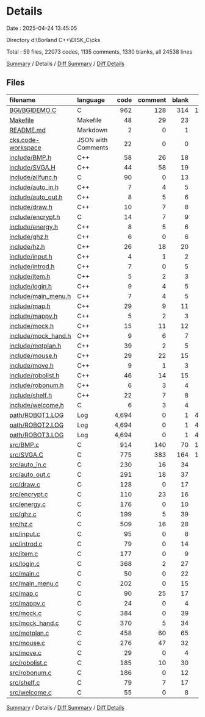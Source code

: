 # Details

Date : 2025-04-24 13:45:05

Directory d:\\Borland C++\\DISK_C\\cks

Total : 59 files,  22073 codes, 1135 comments, 1330 blanks, all 24538 lines

[Summary](results.md) / Details / [Diff Summary](diff.md) / [Diff Details](diff-details.md)

## Files
| filename | language | code | comment | blank | total |
| :--- | :--- | ---: | ---: | ---: | ---: |
| [BGI/BGIDEMO.C](/BGI/BGIDEMO.C) | C | 962 | 128 | 314 | 1,404 |
| [Makefile](/Makefile) | Makefile | 48 | 29 | 23 | 100 |
| [README.md](/README.md) | Markdown | 2 | 0 | 1 | 3 |
| [cks.code-workspace](/cks.code-workspace) | JSON with Comments | 22 | 0 | 0 | 22 |
| [include/BMP.h](/include/BMP.h) | C++ | 58 | 26 | 18 | 102 |
| [include/SVGA.H](/include/SVGA.H) | C++ | 44 | 58 | 19 | 121 |
| [include/allfunc.h](/include/allfunc.h) | C | 90 | 0 | 13 | 103 |
| [include/auto\_in.h](/include/auto_in.h) | C++ | 7 | 4 | 5 | 16 |
| [include/auto\_out.h](/include/auto_out.h) | C++ | 8 | 5 | 6 | 19 |
| [include/draw.h](/include/draw.h) | C++ | 10 | 7 | 8 | 25 |
| [include/encrypt.h](/include/encrypt.h) | C | 14 | 7 | 9 | 30 |
| [include/energy.h](/include/energy.h) | C++ | 8 | 5 | 6 | 19 |
| [include/ghz.h](/include/ghz.h) | C++ | 6 | 0 | 6 | 12 |
| [include/hz.h](/include/hz.h) | C++ | 26 | 18 | 20 | 64 |
| [include/input.h](/include/input.h) | C++ | 4 | 1 | 2 | 7 |
| [include/introd.h](/include/introd.h) | C++ | 7 | 0 | 5 | 12 |
| [include/item.h](/include/item.h) | C++ | 5 | 2 | 3 | 10 |
| [include/login.h](/include/login.h) | C++ | 9 | 4 | 5 | 18 |
| [include/main\_menu.h](/include/main_menu.h) | C++ | 7 | 4 | 5 | 16 |
| [include/map.h](/include/map.h) | C++ | 29 | 9 | 11 | 49 |
| [include/mappv.h](/include/mappv.h) | C++ | 5 | 2 | 3 | 10 |
| [include/mock.h](/include/mock.h) | C++ | 15 | 11 | 12 | 38 |
| [include/mock\_hand.h](/include/mock_hand.h) | C++ | 9 | 6 | 7 | 22 |
| [include/motplan.h](/include/motplan.h) | C++ | 39 | 2 | 5 | 46 |
| [include/mouse.h](/include/mouse.h) | C++ | 29 | 22 | 15 | 66 |
| [include/move.h](/include/move.h) | C++ | 9 | 1 | 3 | 13 |
| [include/robolist.h](/include/robolist.h) | C++ | 46 | 14 | 15 | 75 |
| [include/robonum.h](/include/robonum.h) | C++ | 6 | 3 | 4 | 13 |
| [include/shelf.h](/include/shelf.h) | C++ | 22 | 7 | 8 | 37 |
| [include/welcome.h](/include/welcome.h) | C | 6 | 3 | 4 | 13 |
| [path/ROBOT1.LOG](/path/ROBOT1.LOG) | Log | 4,694 | 0 | 1 | 4,695 |
| [path/ROBOT2.LOG](/path/ROBOT2.LOG) | Log | 4,694 | 0 | 1 | 4,695 |
| [path/ROBOT3.LOG](/path/ROBOT3.LOG) | Log | 4,694 | 0 | 1 | 4,695 |
| [src/BMP.c](/src/BMP.c) | C | 914 | 140 | 70 | 1,124 |
| [src/SVGA.C](/src/SVGA.C) | C | 775 | 383 | 164 | 1,322 |
| [src/auto\_in.c](/src/auto_in.c) | C | 230 | 16 | 34 | 280 |
| [src/auto\_out.c](/src/auto_out.c) | C | 291 | 18 | 37 | 346 |
| [src/draw.c](/src/draw.c) | C | 128 | 0 | 17 | 145 |
| [src/encrypt.c](/src/encrypt.c) | C | 110 | 23 | 16 | 149 |
| [src/energy.c](/src/energy.c) | C | 176 | 0 | 10 | 186 |
| [src/ghz.c](/src/ghz.c) | C | 199 | 5 | 39 | 243 |
| [src/hz.c](/src/hz.c) | C | 509 | 16 | 28 | 553 |
| [src/input.c](/src/input.c) | C | 95 | 0 | 8 | 103 |
| [src/introd.c](/src/introd.c) | C | 79 | 0 | 14 | 93 |
| [src/item.c](/src/item.c) | C | 177 | 0 | 9 | 186 |
| [src/login.c](/src/login.c) | C | 368 | 2 | 27 | 397 |
| [src/main.c](/src/main.c) | C | 50 | 0 | 22 | 72 |
| [src/main\_menu.c](/src/main_menu.c) | C | 202 | 0 | 15 | 217 |
| [src/map.c](/src/map.c) | C | 90 | 25 | 17 | 132 |
| [src/mappv.c](/src/mappv.c) | C | 24 | 0 | 4 | 28 |
| [src/mock.c](/src/mock.c) | C | 384 | 0 | 39 | 423 |
| [src/mock\_hand.c](/src/mock_hand.c) | C | 370 | 5 | 34 | 409 |
| [src/motplan.c](/src/motplan.c) | C | 458 | 60 | 65 | 583 |
| [src/mouse.c](/src/mouse.c) | C | 276 | 47 | 32 | 355 |
| [src/move.c](/src/move.c) | C | 29 | 0 | 4 | 33 |
| [src/robolist.c](/src/robolist.c) | C | 185 | 10 | 30 | 225 |
| [src/robonum.c](/src/robonum.c) | C | 186 | 0 | 12 | 198 |
| [src/shelf.c](/src/shelf.c) | C | 79 | 7 | 17 | 103 |
| [src/welcome.c](/src/welcome.c) | C | 55 | 0 | 8 | 63 |

[Summary](results.md) / Details / [Diff Summary](diff.md) / [Diff Details](diff-details.md)